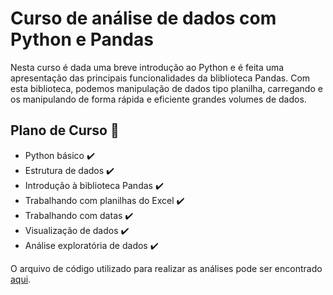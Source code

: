 # Curso de análise de dados com Python e Pandas
Nesta curso é dada uma breve introdução ao Python e é feita uma apresentação das principais funcionalidades da bliblioteca Pandas.
Com esta biblioteca, podemos manipulação de dados tipo planilha, carregando e os manipulando de forma rápida e eficiente grandes volumes de dados.

## Plano de Curso :pencil:
* Python básico :heavy_check_mark:
* Estrutura de dados :heavy_check_mark:
* Introdução à biblioteca Pandas :heavy_check_mark:
* Trabalhando com planilhas do Excel :heavy_check_mark:
* Trabalhando com datas :heavy_check_mark:
* Visualização de dados :heavy_check_mark:
* Análise exploratória de dados :heavy_check_mark:

O arquivo de código utilizado para realizar as análises pode ser encontrado [aqui](https://github.com/TMKaT/DIO/blob/main/Bootcamp_Gera%C3%A7%C3%A3o_Tech_Unimed-BH_-_Ci%C3%AAncia_de_Dados/Desafios_de_projeto/Analise_de_dados_com_Python_e_Pandas/Analise_de_dados_com_Python_e_Pandas.ipynb).
